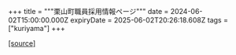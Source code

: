 +++
title = """栗山町職員採用情報ページ"""
date = 2024-06-02T15:00:00.000Z
expiryDate = 2025-06-02T20:26:18.608Z
tags = ["kuriyama"]
+++


[[source]](https://www.town.kuriyama.hokkaido.jp/site/saiyou/)
